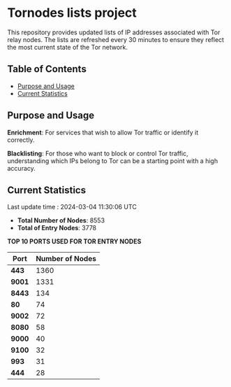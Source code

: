 # Tornodes lists project

This repository provides updated lists of IP addresses associated with Tor relay nodes. The lists are refreshed every 30 minutes to ensure they reflect the most current state of the Tor network.

## Table of Contents

- [Purpose and Usage](#purpose-and-usage)
- [Current Statistics](#current-statistics)


## Purpose and Usage

**Enrichment**: For services that wish to allow Tor traffic or identify it correctly.

**Blacklisting**: For those who want to block or control Tor traffic, understanding which IPs belong to Tor can be a starting point with a high accuracy.

## Current Statistics

Last update time : 2024-03-04 11:30:06 UTC

- **Total Number of Nodes**: 8553
- **Total of Entry Nodes**: 3778

**TOP 10 PORTS USED FOR TOR ENTRY NODES**

| **Port** | **Number of Nodes** |
|------|-----------------|
| **443**   | 1360  |
| **9001**   | 1331  |
| **8443**   | 134  |
| **80**   | 74  |
| **9002**   | 72  |
| **8080**   | 58  |
| **9000**   | 40  |
| **9100**   | 32  |
| **993**   | 31  |
| **444**   | 28  |

